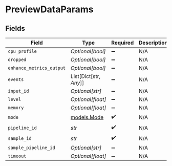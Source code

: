 # PreviewDataParams


## Fields

| Field                            | Type                             | Required                         | Description                      |
| -------------------------------- | -------------------------------- | -------------------------------- | -------------------------------- |
| `cpu_profile`                    | *Optional[bool]*                 | :heavy_minus_sign:               | N/A                              |
| `dropped`                        | *Optional[bool]*                 | :heavy_minus_sign:               | N/A                              |
| `enhance_metrics_output`         | *Optional[bool]*                 | :heavy_minus_sign:               | N/A                              |
| `events`                         | List[Dict[str, *Any*]]           | :heavy_minus_sign:               | N/A                              |
| `input_id`                       | *Optional[str]*                  | :heavy_minus_sign:               | N/A                              |
| `level`                          | *Optional[float]*                | :heavy_minus_sign:               | N/A                              |
| `memory`                         | *Optional[float]*                | :heavy_minus_sign:               | N/A                              |
| `mode`                           | [models.Mode](../models/mode.md) | :heavy_check_mark:               | N/A                              |
| `pipeline_id`                    | *str*                            | :heavy_check_mark:               | N/A                              |
| `sample_id`                      | *str*                            | :heavy_check_mark:               | N/A                              |
| `sample_pipeline_id`             | *Optional[str]*                  | :heavy_minus_sign:               | N/A                              |
| `timeout`                        | *Optional[float]*                | :heavy_minus_sign:               | N/A                              |